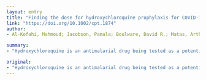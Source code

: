```yaml
---
layout: entry
title: "Finding the dose for hydroxychloroquine prophylaxis for COVID-19; the desperate search for effectiveness"
link: "https://doi.org/10.1002/cpt.1874"
author:
- Al-Kofahi, Mahmoud; Jacobson, Pamala; Boulware, David R.; Matas, Arthur; Kandaswamy, Raja; Jaber, Mutaz M.; Rajasingham, Radha; Young, Jo-Anne H.; Nicol, Melanie R.

summary:
- "Hydroxychloroquine is an antimalarial drug being tested as a potential treatment for the novel coronavirus disease 2019 (COVID-19) pandemic. The efficacy of the drug remains uncertain, but it may serve as potential prophylactic agent especially in those at high risk."

original:
- "Hydroxychloroquine is an antimalarial drug being tested as a potential treatment for the novel coronavirus disease 2019 (COVID-19) pandemic caused by the severe acute respiratory syndrome coronavirus 2( (SARS-CoV-2. Although the efficacy of hydroxychloroquine for COVID-19 remains uncertain, it may serve as a potential prophylactic agent especially in those at high risk, such as healthcare workers, household contacts of infected patients, and the immunocompromised. Our aim was to identify possible hydroxychloroquine dosing regimens through simulation in those at high risk of infections by optimizing exposures above the in vitro generated half maximal effective concentration (EC50) and to help guide researchers in dose-selection for COVID-19 prophylactic studies. To maintain weekly troughs above EC50 in >50% of subjects at steady state in a pre-exposure prophylaxis setting, an 800 mg loading dose followed by 400 mg twice or three times weekly is required. In an exposure driven post-exposure prophylaxis setting, 800 mg loading dose followed in 6 hours by 600 mg, then 600 mg daily for 4 more days achieved daily troughs above EC50 in >50% subjects. These doses are higher than recommended for malaria chemoprophylaxis, and clinical trials are needed to establish safety and efficacy."
---
```



